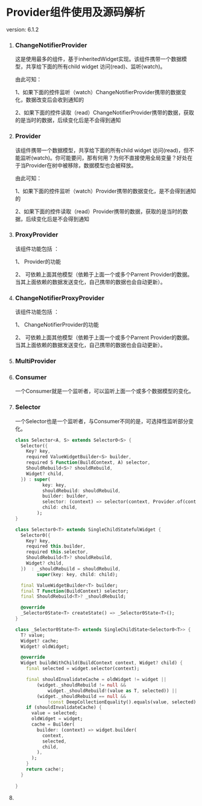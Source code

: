 # Provider组件使用及源码解析

version: 6.1.2

1. ### ChangeNotifierProvider

   这是使用最多的组件，基于inheritedWidget实现。该组件携带一个数据模型，共享给下面的所有child widget 访问(read)、监听(watch)。

   由此可知：

   1、如果下面的控件监听（watch）ChangeNotifierProvider携带的数据变化，数据改变后会收到通知的

   2、如果下面的控件读取（read）ChangeNotifierProvider携带的数据，获取的是当时的数据，后续变化后是不会得到通知

2. ### Provider

   该组件携带一个数据模型，共享给下面的所有child widget 访问(read)，但不能监听(watch)。你可能要问，那有何用？为何不直接使用全局变量？好处在于当Provider在树中被移除，数据模型也会被释放。

   由此可知：

   1、如果下面的控件监听（watch）Provider携带的数据变化，是不会得到通知的

   2、如果下面的控件读取（read）Provider携带的数据，获取的是当时的数据，后续变化后是不会得到通知

3. ### ProxyProvider

   该组件功能包括 ：

   1、 Provider的功能  

   2、 可依赖上面其他模型（依赖于上面一个或多个Parrent Provider的数据。当其上面依赖的数据发送变化，自己携带的数据也会自动更新）。

   

4. ### ChangeNotifierProxyProvider

   该组件功能包括 ：

   1、 ChangeNotifierProvider的功能  

   2、 可依赖上面其他模型（依赖于上面一个或多个Parrent Provider的数据。当其上面依赖的数据发送变化，自己携带的数据也会自动更新）。

5. ### MultiProvider

6. ### Consumer

   一个Consumer就是一个监听者，可以监听上面一个或多个数据模型的变化。

7. ### Selector

   一个Selector也是一个监听者，与Consumer不同的是，可选择性监听部分变化。

   ```dart
   class Selector<A, S> extends Selector0<S> {
     Selector({
       Key? key,
       required ValueWidgetBuilder<S> builder,
       required S Function(BuildContext, A) selector,
       ShouldRebuild<S>? shouldRebuild,
       Widget? child,
     }) : super(
             key: key,
             shouldRebuild: shouldRebuild,
             builder: builder,
             selector: (context) => selector(context, Provider.of(context)),///此处最为关键，这里的context相当于中间商，它会监听模型A的任何变化，A一旦有任何改变contenx代表widget会被rebuild，但是内部会根据shouldRebuild来判断是否需要重新rebuild其child
             child: child,
           );
   }
   
   class Selector0<T> extends SingleChildStatefulWidget {
     Selector0({
       Key? key,
       required this.builder,
       required this.selector,
       ShouldRebuild<T>? shouldRebuild,
       Widget? child,
     })  : _shouldRebuild = shouldRebuild,
           super(key: key, child: child);
   
     final ValueWidgetBuilder<T> builder;
     final T Function(BuildContext) selector;
     final ShouldRebuild<T>? _shouldRebuild;
   
     @override
     _Selector0State<T> createState() => _Selector0State<T>();
   }
   
   class _Selector0State<T> extends SingleChildState<Selector0<T>> {
     T? value;
     Widget? cache;
     Widget? oldWidget;
   
     @override
     Widget buildWithChild(BuildContext context, Widget? child) {
       final selected = widget.selector(context);
   
       final shouldInvalidateCache = oldWidget != widget ||
           (widget._shouldRebuild != null &&
               widget._shouldRebuild!(value as T, selected)) ||
           (widget._shouldRebuild == null &&
               !const DeepCollectionEquality().equals(value, selected));
       if (shouldInvalidateCache) {
         value = selected;
         oldWidget = widget;
         cache = Builder(
           builder: (context) => widget.builder(
             context,
             selected,
             child,
           ),
         );
       }
       return cache!;
     }
     
   }
   ```

   

8. 